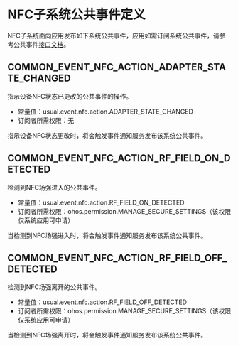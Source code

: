 # NFC子系统公共事件定义
NFC子系统面向应用发布如下系统公共事件，应用如需订阅系统公共事件，请参考公共事件[接口文档](../js-apis-commonEventManager.md)。

## COMMON_EVENT_NFC_ACTION_ADAPTER_STATE_CHANGED
指示设备NFC状态已更改的公共事件的操作。

- 常量值：usual.event.nfc.action.ADAPTER_STATE_CHANGED
- 订阅者所需权限：无

指示设备NFC状态更改时，将会触发事件通知服务发布该系统公共事件。

## COMMON_EVENT_NFC_ACTION_RF_FIELD_ON_DETECTED
检测到NFC场强进入的公共事件。

- 常量值：usual.event.nfc.action.RF_FIELD_ON_DETECTED
- 订阅者所需权限：ohos.permission.MANAGE_SECURE_SETTINGS（该权限仅系统应用可申请）

当检测到NFC场强进入时，将会触发事件通知服务发布该系统公共事件。

## COMMON_EVENT_NFC_ACTION_RF_FIELD_OFF_DETECTED
检测到NFC场强离开的公共事件。

- 常量值：usual.event.nfc.action.RF_FIELD_OFF_DETECTED
- 订阅者所需权限：ohos.permission.MANAGE_SECURE_SETTINGS（该权限仅系统应用可申请）

当检测到NFC场强离开时，将会触发事件通知服务发布该系统公共事件。
